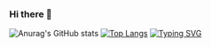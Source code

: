 ### Hi there 👋

<!--
**Socra1/Socra1** is a ✨ _special_ ✨ repository because its `README.md` (this file) appears on your GitHub profile.

Here are some ideas to get you started:

- 🔭 I’m currently working on ...
- 🌱 I’m currently learning ...
- 👯 I’m looking to collaborate on ...
- 🤔 I’m looking for help with ...
- 💬 Ask me about ...
- 📫 How to reach me: ...
- 😄 Pronouns: ...
- ⚡ Fun fact: ...
-->

![Anurag's GitHub stats](https://github-readme-stats.vercel.app/api?username=Socra1&show_icons=true&theme=radical)
[![Top Langs](https://github-readme-stats.vercel.app/api/top-langs/?username=Socra1)](https://github.com/anuraghazra/github-readme-stats)
[![Typing SVG](https://readme-typing-svg.demolab.com/?lines=您的到来让此处蓬荜生辉;本人qq1914998683)](https://git.io/typing-svg)
